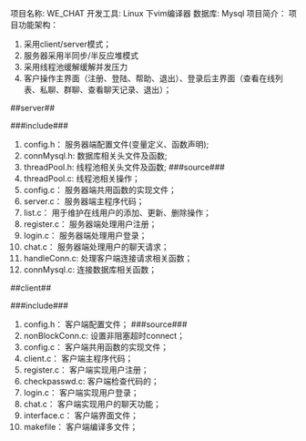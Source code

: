 
项目名称: WE_CHAT
开发工具: Linux 下vim编译器
数据库: Mysql
项目简介：
项目功能架构：
 1. 采用client/server模式；
 2. 服务器采用半同步/半反应堆模式
 3. 采用线程池缓解缓解并发压力
 2. 客户操作主界面（注册、登陆、帮助、退出）、登录后主界面（查看在线列表、私聊、群聊、查看聊天记录、退出）；

##server##

###include###
 1. config.h：      服务器端配置文件(变量定义、函数声明);
 2. connMysql.h:    数据库相关头文件及函数;
 3. threadPool.h:   线程池相关头文件及函数;
###source###
 1. threadPool.c:   线程池相关操作；
 2. config.c：      服务器端共用函数的实现文件；
 3. server.c：      服务器端主程序代码；
 4. list.c：        用于维护在线用户的添加、更新、删除操作；
 5. register.c：    服务器端处理用户注册；
 6. login.c：       服务器端处理用户登录；
 7. chat.c：        服务器端处理用户的聊天请求；
 8. handleConn.c:   处理客户端连接请求相关函数；
 9. connMysql.c:    连接数据库相关函数；

##client##

###include###
 1. config.h：      客户端配置文件；
###source###
 1. nonBlockConn.c: 设置非阻塞超时connect；
 2. config.c：      客户端共用函数的实现文件；
 3. client.c：      客户端主程序代码；
 4. register.c：    客户端实现用户注册；
 5. checkpasswd.c:  客户端检查代码的；
 6. login.c：       客户端实现用户登录；
 7. chat.c：        客户端实现用户的聊天功能；
 8. interface.c：   客户端界面文件；
 9. makefile：      客户端编译多文件；


